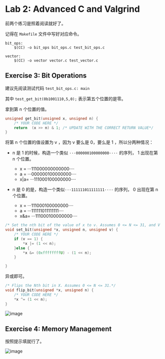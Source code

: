 # Lab 2: Advanced C and Valgrind

前两个练习是照着阅读就好了。

记得在 `Makefile` 文件中写好对应命令。

```
bit_ops:
	$(CC) -o bit_ops bit_ops.c test_bit_ops.c

vector:
	$(CC) -o vector vector.c test_vector.c
```

## Exercise 3: Bit Operations

建议先阅读测试代码 `test_bit_ops.c: main`

其中 `test_get_bit(0b1001110,5,0);` 表示第五个位置的是零。

拿到第 n 个位置的值。

```cpp
unsigned get_bit(unsigned x, unsigned n) {
    /* YOUR CODE HERE */
    return  (x >> n) & 1; /* UPDATE WITH THE CORRECT RETURN VALUE*/
}
```

将第 n 个位置的值设置为 v ，因为 v 要么是 0，要么是 1 ，所以分两种情况：

* n 是 1 的时候，构造一个类似 `···000000100000000····` 的序列， 1 出现在第 n 个位置。
  *  x = ···111000000000000····
  *  a = ···000000100000000····
  * x|a= ···111000100000000····

* n 是 0 的是，构造一个类似`···111111011111111····` 的序列， 0 出现在第 n 个位置。
  *  x = ···111000100000000····
  *  a = ···111111011111111····
  * x&a= ···111000100000000····

```cpp
/* Set the nth bit of the value of x to v. Assumes 0 <= N <= 31, and V is 0 or 1 */
void set_bit(unsigned *x, unsigned n, unsigned v) {
    /* YOUR CODE HERE */
    if (v == 1) {
        *x |= (1 << n);
    }else {
        *x &= (0xffffffffU) - (1 << n);
    }

}
```

异或即可。

```cpp
/* Flips the Nth bit in X. Assumes 0 <= N <= 31.*/
void flip_bit(unsigned *x, unsigned n) {
    /* YOUR CODE HERE */
    *x ^= (1 << n);
}
```

![image](https://cdn.jsdelivr.net/gh/weijiew/pic@master/images/image.4fn5vgkmle00.webp)

## Exercise 4: Memory Management

按照提示填就行了。

![image](https://cdn.jsdelivr.net/gh/weijiew/pic@master/images/image.30i2zuefxk40.webp)
